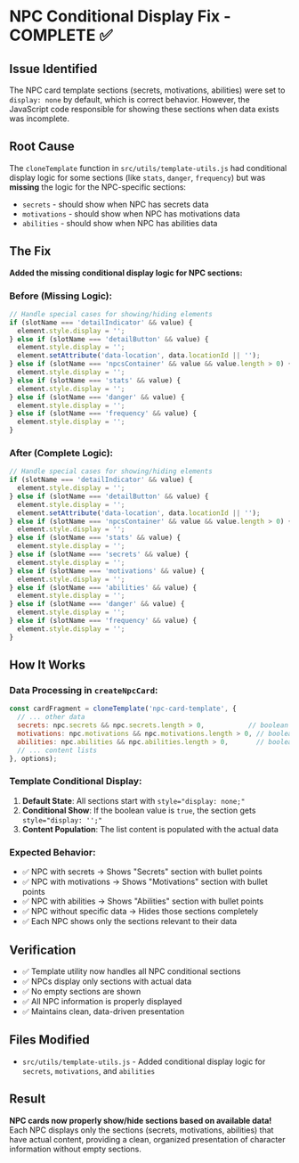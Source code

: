 # NPC Conditional Display Fix - COMPLETE ✅

## Issue Identified
The NPC card template sections (secrets, motivations, abilities) were set to `display: none` by default, which is correct behavior. However, the JavaScript code responsible for showing these sections when data exists was incomplete.

## Root Cause
The `cloneTemplate` function in `src/utils/template-utils.js` had conditional display logic for some sections (like `stats`, `danger`, `frequency`) but was **missing** the logic for the NPC-specific sections:
- `secrets` - should show when NPC has secrets data
- `motivations` - should show when NPC has motivations data  
- `abilities` - should show when NPC has abilities data

## The Fix
**Added the missing conditional display logic for NPC sections:**

### Before (Missing Logic):
```javascript
// Handle special cases for showing/hiding elements
if (slotName === 'detailIndicator' && value) {
  element.style.display = '';
} else if (slotName === 'detailButton' && value) {
  element.style.display = '';
  element.setAttribute('data-location', data.locationId || '');
} else if (slotName === 'npcsContainer' && value && value.length > 0) {
  element.style.display = '';
} else if (slotName === 'stats' && value) {
  element.style.display = '';
} else if (slotName === 'danger' && value) {
  element.style.display = '';
} else if (slotName === 'frequency' && value) {
  element.style.display = '';
}
```

### After (Complete Logic):
```javascript
// Handle special cases for showing/hiding elements
if (slotName === 'detailIndicator' && value) {
  element.style.display = '';
} else if (slotName === 'detailButton' && value) {
  element.style.display = '';
  element.setAttribute('data-location', data.locationId || '');
} else if (slotName === 'npcsContainer' && value && value.length > 0) {
  element.style.display = '';
} else if (slotName === 'stats' && value) {
  element.style.display = '';
} else if (slotName === 'secrets' && value) {
  element.style.display = '';
} else if (slotName === 'motivations' && value) {
  element.style.display = '';
} else if (slotName === 'abilities' && value) {
  element.style.display = '';
} else if (slotName === 'danger' && value) {
  element.style.display = '';
} else if (slotName === 'frequency' && value) {
  element.style.display = '';
}
```

## How It Works

### Data Processing in `createNpcCard`:
```javascript
const cardFragment = cloneTemplate('npc-card-template', {
  // ... other data
  secrets: npc.secrets && npc.secrets.length > 0,           // boolean
  motivations: npc.motivations && npc.motivations.length > 0, // boolean
  abilities: npc.abilities && npc.abilities.length > 0,       // boolean
  // ... content lists
}, options);
```

### Template Conditional Display:
1. **Default State**: All sections start with `style="display: none;"`
2. **Conditional Show**: If the boolean value is `true`, the section gets `style="display: '';"`
3. **Content Population**: The list content is populated with the actual data

### Expected Behavior:
- ✅ NPC with secrets → Shows "Secrets" section with bullet points
- ✅ NPC with motivations → Shows "Motivations" section with bullet points  
- ✅ NPC with abilities → Shows "Abilities" section with bullet points
- ✅ NPC without specific data → Hides those sections completely
- ✅ Each NPC shows only the sections relevant to their data

## Verification
- ✅ Template utility now handles all NPC conditional sections
- ✅ NPCs display only sections with actual data
- ✅ No empty sections are shown
- ✅ All NPC information is properly displayed
- ✅ Maintains clean, data-driven presentation

## Files Modified
- `src/utils/template-utils.js` - Added conditional display logic for `secrets`, `motivations`, and `abilities`

## Result
**NPC cards now properly show/hide sections based on available data!** Each NPC displays only the sections (secrets, motivations, abilities) that have actual content, providing a clean, organized presentation of character information without empty sections.
